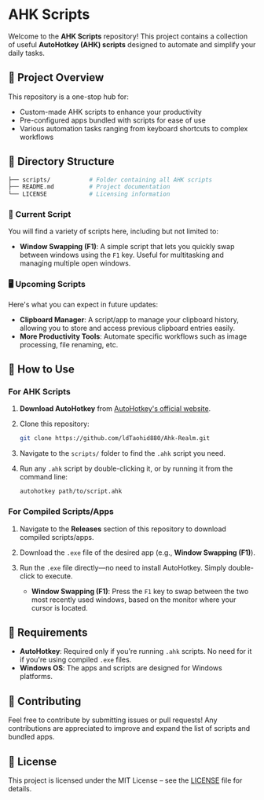 
# AHK Scripts

Welcome to the **AHK Scripts** repository! This project contains a collection of useful **AutoHotkey (AHK) scripts** designed to automate and simplify your daily tasks.

## 📜 Project Overview

This repository is a one-stop hub for:

- Custom-made AHK scripts to enhance your productivity
- Pre-configured apps bundled with scripts for ease of use
- Various automation tasks ranging from keyboard shortcuts to complex workflows

## 📂 Directory Structure

```bash
├── scripts/           # Folder containing all AHK scripts
├── README.md          # Project documentation
└── LICENSE            # Licensing information
```

### 🔧 Current Script

You will find a variety of scripts here, including but not limited to:

- **Window Swapping (F1)**: A simple script that lets you quickly swap between windows using the `F1` key. Useful for multitasking and managing multiple open windows.
  
### 🖥️ Upcoming Scripts

Here's what you can expect in future updates:

- **Clipboard Manager**: A script/app to manage your clipboard history, allowing you to store and access previous clipboard entries easily.
- **More Productivity Tools**: Automate specific workflows such as image processing, file renaming, etc.

## 🚀 How to Use

### For AHK Scripts

1. **Download AutoHotkey** from [AutoHotkey's official website](https://www.autohotkey.com/).
2. Clone this repository:

   ```bash
   git clone https://github.com/ldTaohid880/Ahk-Realm.git
   ```

3. Navigate to the `scripts/` folder to find the `.ahk` script you need.
4. Run any `.ahk` script by double-clicking it, or by running it from the command line:

    ```bash
    autohotkey path/to/script.ahk
    ```

### For Compiled Scripts/Apps

1. Navigate to the **Releases** section of this repository to download compiled scripts/apps.
2. Download the `.exe` file of the desired app (e.g., **Window Swapping (F1)**).
3. Run the `.exe` file directly—no need to install AutoHotkey. Simply double-click to execute.

   - **Window Swapping (F1)**: Press the `F1` key to swap between the two most recently used windows, based on the monitor where your cursor is located.

## 📖 Requirements

- **AutoHotkey**: Required only if you're running `.ahk` scripts. No need for it if you're using compiled `.exe` files.
- **Windows OS**: The apps and scripts are designed for Windows platforms.

## 🤝 Contributing

Feel free to contribute by submitting issues or pull requests! Any contributions are appreciated to improve and expand the list of scripts and bundled apps.

## 📜 License

This project is licensed under the MIT License – see the [LICENSE](LICENSE) file for details.
